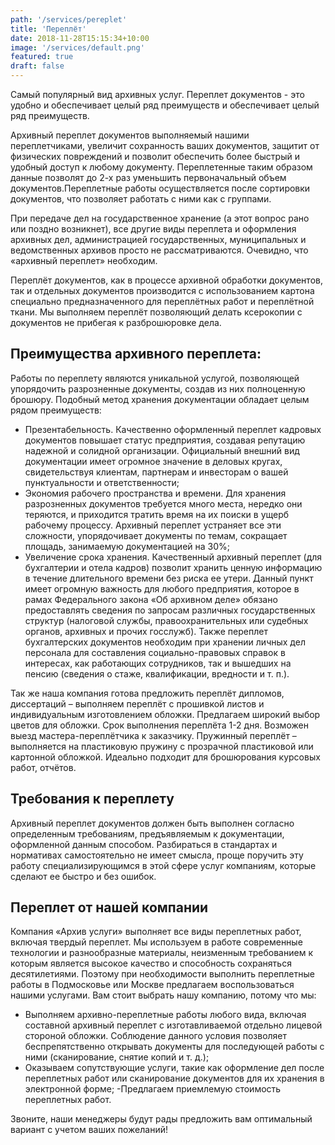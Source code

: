 ```yaml
---
path: '/services/pereplet'
title: 'Переплёт'
date: 2018-11-28T15:15:34+10:00
image: '/services/default.png'
featured: true
draft: false
---
```


Самый популярный вид архивных услуг. Переплет документов - это удобно и обеспечивает целый ряд преимуществ и обеспечивает целый ряд преимуществ.

Архивный переплет документов выполняемый нашими переплетчиками, увеличит сохранность ваших документов, защитит от физических повреждений и позволит обеспечить более быстрый и удобный  доступ к любому документу. Переплетенные таким образом данные позволят до 2-х раз уменьшить первоначальный объем документов.Переплетные работы осуществляется  после сортировки документов, что позволяет работать с ними как с группами.

При передаче дел на государственное хранение (а  этот вопрос рано или поздно возникнет), все другие виды переплета и оформления архивных дел, администрацией государственных, муниципальных и ведомственных архивов просто не рассматриваются. Очевидно, что «архивный переплет» необходим.

Переплёт документов, как в процессе архивной обработки документов, так и отдельных документов производится с использованием картона специально предназначенного для переплётных работ и переплётной ткани. Мы выполняем переплёт позволяющий делать ксерокопии с документов не прибегая к разброшюровке дела.


## Преимущества архивного переплета:

Работы по переплету являются уникальной услугой, позволяющей упорядочить разрозненные документы, создав из них полноценную брошюру. Подобный метод хранения документации обладает целым рядом преимуществ:

- Презентабельность. Качественно оформленный переплет кадровых документов повышает статус предприятия, создавая репутацию надежной и солидной организации. Официальный внешний вид документации имеет огромное значение в деловых кругах, свидетельствуя клиентам, партнерам и инвесторам о вашей пунктуальности и ответственности;
- Экономия рабочего пространства и времени. Для хранения разрозненных документов требуется много места, нередко они теряются, и приходится тратить время на их поиски в ущерб рабочему процессу. Архивный переплет устраняет все эти сложности, упорядочивает документы по темам, сокращает площадь, занимаемую документацией на 30%; 
- Увеличение срока хранения. Качественный архивный переплет (для бухгалтерии и отела кадров) позволит хранить ценную информацию в течение длительного времени без риска ее утери. Данный пункт имеет огромную важность для любого предприятия, которое в рамах Федерального закона «Об архивном деле» обязано предоставлять сведения по запросам различных государственных структур (налоговой службы, правоохранительных или судебных органов, архивных и прочих госслужб). Также переплет бухгалтерских документов необходим при хранении личных дел персонала для составления социально-правовых справок в интересах, как работающих сотрудников, так и вышедших на пенсию (сведения о стаже, квалификации, вредности и т. п.).

Так же наша компания готова предложить переплёт дипломов, диссертаций – выполняем переплёт с прошивкой листов и индивидуальным изготовлением обложки. Предлагаем широкий выбор цветов для обложки. Срок выполнения переплёта 1-2 дня. Возможен выезд мастера-переплётчика к заказчику. Пружинный переплёт – выполняется на пластиковую пружину с прозрачной пластиковой или картонной обложкой. Идеально подходит для брошюрования курсовых работ, отчётов.

## Требования к переплету

Архивный переплет документов должен быть выполнен согласно определенным требованиям, предъявляемым к документации, оформленной данным способом. Разбираться в стандартах и нормативах самостоятельно не имеет смысла, проще поручить эту работу специализирующимся в этой сфере услуг компаниям, которые сделают ее быстро и без ошибок. 

## Переплет от нашей компании

Компания «Архив услуги» выполняет все виды переплетных работ, включая твердый переплет. Мы используем в работе современные технологии и разнообразные материалы, неизменным требованием к которым является высокое качество и способность сохраняться десятилетиями. Поэтому при необходимости выполнить переплетные работы в Подмосковье или Москве предлагаем воспользоваться нашими услугами. Вам стоит выбрать нашу компанию, потому что мы:

- Выполняем архивно-переплетные работы любого вида, включая составной архивный переплет с изготавливаемой отдельно лицевой стороной обложки. Соблюдение данного условия позволяет беспрепятственно открывать документы для последующей работы с ними (сканирование, снятие копий и т. д.);
- Оказываем сопутствующие услуги, такие как оформление дел после переплетных работ или сканирование документов для их хранения в электронной форме;
-Предлагаем приемлемую стоимость переплетных работ. 

Звоните, наши менеджеры будут рады предложить вам оптимальный вариант с учетом ваших пожеланий!






